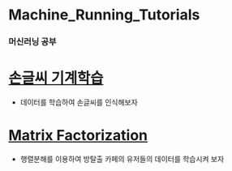 # Machine_Running_Tutorials

### 머신러닝 공부

# [**손글씨 기계학습**](https://github.com/ysh4296/Machine_Running_Tutorials/tree/main/Hand_Lettering)
  - 데이터를 학습하여 손글씨를 인식해보자

# [**Matrix Factorization**](https://github.com/ysh4296/Machine_Running_Tutorials/tree/main/MatrixFactorization)
  - 행렬분해를 이용하여 방탈출 카페의 유저들의 데이터를 학습시켜 보자
